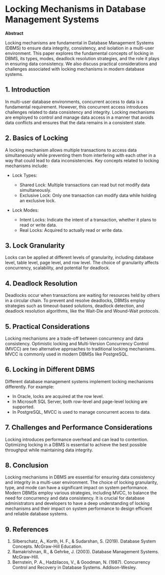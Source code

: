 # Locking Mechanisms in Database Management Systems

**Abstract**

Locking mechanisms are fundamental in Database Management Systems (DBMS) to ensure data integrity, consistency, and isolation in a multi-user environment. This paper explores the fundamental concepts of locking in DBMS, its types, modes, deadlock resolution strategies, and the role it plays in ensuring data consistency. We also discuss practical considerations and challenges associated with locking mechanisms in modern database systems.

## 1. Introduction

In multi-user database environments, concurrent access to data is a fundamental requirement. However, this concurrent access introduces challenges related to data consistency and integrity. Locking mechanisms are employed to control and manage data access in a manner that avoids data conflicts and ensures that the data remains in a consistent state.

## 2. Basics of Locking

A locking mechanism allows multiple transactions to access data simultaneously while preventing them from interfering with each other in a way that could lead to data inconsistencies. Key concepts related to locking mechanisms include:

   - Lock Types:
     - Shared Lock: Multiple transactions can read but not modify data simultaneously.
     - Exclusive Lock: Only one transaction can modify data while holding an exclusive lock.

   - Lock Modes:
     - Intent Locks: Indicate the intent of a transaction, whether it plans to read or write data.
     - Real Locks: Acquired to actually read or write data.

## 3. Lock Granularity

Locks can be applied at different levels of granularity, including database level, table level, page level, and row level. The choice of granularity affects concurrency, scalability, and potential for deadlock.

## 4. Deadlock Resolution

Deadlocks occur when transactions are waiting for resources held by others in a circular chain. To prevent and resolve deadlocks, DBMSs employ strategies such as timeout-based solutions, deadlock detection, and deadlock resolution algorithms, like the Wait-Die and Wound-Wait protocols.

## 5. Practical Considerations

Locking mechanisms are a trade-off between concurrency and data consistency. Optimistic locking and Multi-Version Concurrency Control (MVCC) are two alternative approaches to traditional locking mechanisms. MVCC is commonly used in modern DBMSs like PostgreSQL.

## 6. Locking in Different DBMS

Different database management systems implement locking mechanisms differently. For example:
   - In Oracle, locks are acquired at the row level.
   - In Microsoft SQL Server, both row-level and page-level locking are supported.
   - In PostgreSQL, MVCC is used to manage concurrent access to data.

## 7. Challenges and Performance Considerations

Locking introduces performance overhead and can lead to contention. Optimizing locking in a DBMS is essential to achieve the best possible throughput while maintaining data integrity.

## 8. Conclusion

Locking mechanisms in DBMS are essential for ensuring data consistency and integrity in a multi-user environment. The choice of locking granularity, type, and mode can have a significant impact on system performance. Modern DBMSs employ various strategies, including MVCC, to balance the need for concurrency and data consistency. It is crucial for database administrators and developers to have a deep understanding of locking mechanisms and their impact on system performance to design efficient and reliable database systems.

## 9. References

1. Silberschatz, A., Korth, H. F., & Sudarshan, S. (2019). Database System Concepts. McGraw-Hill Education.
2. Ramakrishnan, R., & Gehrke, J. (2003). Database Management Systems. McGraw-Hill.
3. Bernstein, P. A., Hadzilacos, V., & Goodman, N. (1987). Concurrency Control and Recovery in Database Systems. Addison-Wesley.
